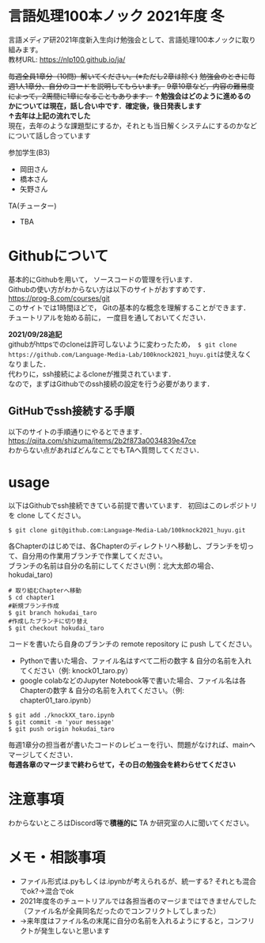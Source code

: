 # 言語処理100本ノック 2021年度 冬
言語メディア研2021年度新入生向け勉強会として、言語処理100本ノックに取り組みます。  
教材URL: https://nlp100.github.io/ja/  

~~毎週全員1章分（10問）解いてください。(※ただし2章は除く)~~
~~勉強会のときに毎週1人1章分、自分のコードを説明してもらいます。~~
~~9章10章など，内容の難易度によって，2周間に1章になることもあります．~~
**↑勉強会はどのように進めるのかについては現在，話し合い中です．確定後，後日発表します**  
**↑去年は上記の流れでした**  
現在，去年のような課題型にするか，それとも当日解くシステムにするのかなどについて話し合っています

参加学生(B3)
- 岡田さん
- 橋本さん
- 矢野さん

TA(チューター)
- TBA

# Githubについて
基本的にGithubを用いて， ソースコードの管理を行います．  
Githubの使い方がわからない方は以下のサイトがおすすめです．  
https://prog-8.com/courses/git  
このサイトでは1時間ほどで， Gitの基本的な概念を理解することができます．  
チュートリアルを始める前に， 一度目を通しておいてください．  

**2021/09/28追記**  
githubがhttpsでのcloneは許可しないように変わったため，　`$ git clone https://github.com/Language-Media-Lab/100knock2021_huyu.git`は使えなくなりました．  
代わりに，ssh接続によるcloneが推奨されています．  
なので，まずはGithubでのssh接続の設定を行う必要があります．  

## GitHubでssh接続する手順
以下のサイトの手順通りにやるとできます．  
https://qiita.com/shizuma/items/2b2f873a0034839e47ce  
わからない点があればどんなことでもTAへ質問してください．  

# usage
以下はGithubでssh接続できている前提で書いています．
初回はこのレポジトリを clone してください。  　　
```
$ git clone git@github.com:Language-Media-Lab/100knock2021_huyu.git
```
  
各Chapterのはじめでは、各Chapterのディレクトリへ移動し、ブランチを切って、自分用の作業用ブランチで作業してください。  
ブランチの名前は自分の名前にしてください(例：北大太郎の場合、hokudai_taro)
```
# 取り組むChapterへ移動
$ cd chapter1
#新規ブランチ作成
$ git branch hokudai_taro
#作成したブランチに切り替え
$ git checkout hokudai_taro
```

コードを書いたら自身のブランチの remote repository に push してください。  
- Pythonで書いた場合、ファイル名はすべて二桁の数字 & 自分の名前を入れてください（例: knock01_taro.py）
- google colabなどのJupyter Notebook等で書いた場合、ファイル名は各Chapterの数字 & 自分の名前を入れてください。（例: chapter01_taro.ipynb）
```
$ git add ./knockXX_taro.ipynb
$ git commit -m 'your message'
$ git push origin hokudai_taro
```
毎週1章分の担当者が書いたコードのレビューを行い、問題がなければ、mainへマージしてください．  
**毎週各章のマージまで終わらせて，その日の勉強会を終わらせてください**

# 注意事項
わからないところはDiscord等で**積極的に** TA か研究室の人に聞いてください。     

# メモ・相談事項
- ファイル形式は.pyもしくは.ipynbが考えられるが、統一する? それとも混合でok?→混合でok
- 2021年度冬のチュートリアルでは各担当者のマージまではできませんでした（ファイル名が全員同名だったのでコンフリクトしてしまった）  
- →来年度はファイル名の末尾に自分の名前を入れるようにすると，コンフリクトが発生しないと思います
